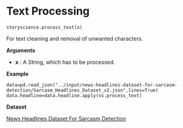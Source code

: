 # Text Processing

```python3
storyscience.process_text(x)
```
 For text cleaning and removal of unwanted characters.

**Arguments**

- **x** : A String, which has to be processed.


**Example**

```
data=pd.read_json("../input/news-headlines-dataset-for-sarcasm-detection/Sarcasm_Headlines_Dataset_v2.json",lines=True)
data.headline=data.headline.apply(ss.process_text)
```
**Dataset**

<a href="https://www.kaggle.com/rmisra/news-headlines-dataset-for-sarcasm-detection" target="_blank">News Headlines Dataset For Sarcasm Detection</a>



